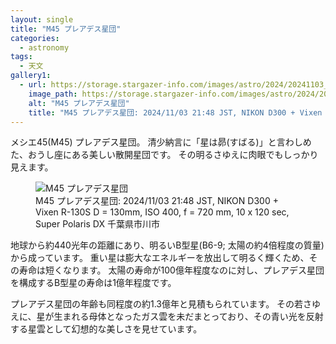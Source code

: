 ```yaml
---
layout: single
title: "M45 プレアデス星団"
categories:
  - astronomy
tags: 
  - 天文
gallery1:
  - url: https://storage.stargazer-info.com/images/astro/2024/20241103_m45.jpg
    image_path: https://storage.stargazer-info.com/images/astro/2024/20241103_m45.jpg
    alt: "M45 プレアデス星団"
    title: "M45 プレアデス星団: 2024/11/03 21:48 JST, NIKON D300 + Vixen R-130S D = 130mm, ISO 400, f = 720 mm, 10 x 120 sec, Super Polaris DX 千葉県市川市"
---
```

メシエ45(M45) プレアデス星団。
清少納言に「星は昴(すばる)」と言わしめた、おうし座にある美しい散開星団です。
その明るさゆえに肉眼でもしっかり見えます。

<figure>
    <img src="https://storage.stargazer-info.com/images/astro/2024/20241103_m45.jpg"
         alt="M45 プレアデス星団">
    <figcaption>M45 プレアデス星団: 2024/11/03 21:48 JST, NIKON D300 + Vixen R-130S D = 130mm, ISO 400, f = 720 mm, 10 x 120 sec, Super Polaris DX 千葉県市川市</figcaption>
</figure>

地球から約440光年の距離にあり、明るいB型星(B6-9; 太陽の約4倍程度の質量)から成っています。
重い星は膨大なエネルギーを放出して明るく輝くため、その寿命は短くなります。
太陽の寿命が100億年程度なのに対し、プレアデス星団を構成するB型星の寿命は1億年程度です。

プレアデス星団の年齢も同程度の約1.3億年と見積もられています。
その若さゆえに、星が生まれる母体となったガス雲を未だまとっており、その青い光を反射する星雲として幻想的な美しさを見せています。


